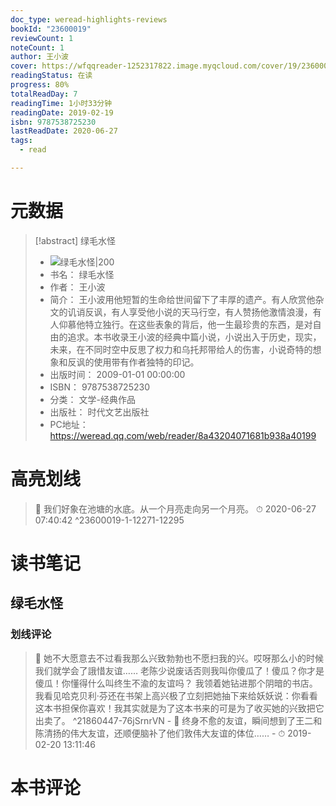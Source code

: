 ```yaml
---
doc_type: weread-highlights-reviews
bookId: "23600019"
reviewCount: 1
noteCount: 1
author: 王小波
cover: https://wfqqreader-1252317822.image.myqcloud.com/cover/19/23600019/t7_23600019.jpg
readingStatus: 在读
progress: 80%
totalReadDay: 7
readingTime: 1小时33分钟
readingDate: 2019-02-19
isbn: 9787538725230
lastReadDate: 2020-06-27
tags:
  - read

---
```

# 元数据
> [!abstract] 绿毛水怪
> - ![ 绿毛水怪|200](https://wfqqreader-1252317822.image.myqcloud.com/cover/19/23600019/t7_23600019.jpg)
> - 书名： 绿毛水怪
> - 作者： 王小波
> - 简介： 王小波用他短暂的生命给世间留下了丰厚的遗产。有人欣赏他杂文的讥诮反讽，有人享受他小说的天马行空，有人赞扬他激情浪漫，有人仰慕他特立独行。在这些表象的背后，他一生最珍贵的东西，是对自由的追求。本书收录王小波的经典中篇小说，小说出入于历史，现实，未来，在不同时空中反思了权力和乌托邦带给人的伤害，小说奇特的想象和反讽的使用带有作者独特的印记。
> - 出版时间： 2009-01-01 00:00:00
> - ISBN： 9787538725230
> - 分类： 文学-经典作品
> - 出版社： 时代文艺出版社
> - PC地址：https://weread.qq.com/web/reader/8a43204071681b938a40199

# 高亮划线



> 📌 我们好象在池塘的水底。从一个月亮走向另一个月亮。 
> ⏱ 2020-06-27 07:40:42 ^23600019-1-12271-12295

# 读书笔记

## 绿毛水怪

### 划线评论
> 📌 她不大愿意去不过看我那么兴致勃勃也不愿扫我的兴。哎呀那么小的时候我们就学会了誐惜友谊…… 
老陈少说废话否则我叫你傻瓜了！傻瓜？你才是傻瓜！你懂得什么叫终生不渝的友谊吗？ 
我领着她钻进那个阴暗的书店。我看见哈克贝利·芬还在书架上高兴极了立刻把她抽下来给妖妖说：你看看这本书担保你喜欢！我其实就是为了这本书来的可是为了收买她的兴致把它出卖了。  ^21860447-76jSrnrVN
    - 💭 终身不愈的友谊，瞬间想到了王二和陈清扬的伟大友谊，还顺便脑补了他们敦伟大友谊的体位……
    - ⏱ 2019-02-20 13:11:46
   
# 本书评论

